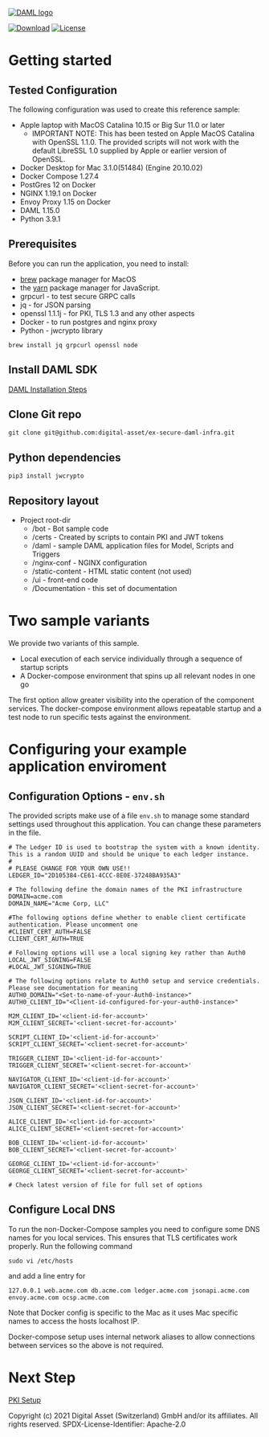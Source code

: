 [![DAML logo](https://daml.com/wp-content/uploads/2020/03/logo.png)](https://www.daml.com)

[![Download](https://img.shields.io/github/release/digital-asset/daml.svg?label=Download)](https://docs.daml.com/getting-started/installation.html)
[![License](https://img.shields.io/badge/License-Apache%202.0-blue.svg)](https://github.com/digital-asset/daml/blob/master/LICENSE)

# Getting started

## Tested Configuration
The following configuration was used to create this reference sample:
- Apple laptop with MacOS Catalina 10.15 or Big Sur 11.0 or later
  - IMPORTANT NOTE: This has been tested on Apple MacOS Catalina with OpenSSL 1.1.0. 
  The provided scripts will not work with the default LibreSSL 1.0 supplied by Apple or earlier version of OpenSSL.
- Docker Desktop for Mac 3.1.0(51484) (Engine 20.10.02) 
- Docker Compose 1.27.4
- PostGres 12 on Docker
- NGINX 1.19.1 on Docker
- Envoy Proxy 1.15 on Docker
- DAML 1.15.0
- Python 3.9.1

## Prerequisites

Before you can run the application, you need to install:
- [brew](https://brew.sh/) package manager for MacOS
- the [yarn](https://yarnpkg.com/en/docs/install) package manager for JavaScript.
- grpcurl - to test secure GRPC calls 
- jq - for JSON parsing 
- openssl 1.1.1j - for PKI, TLS 1.3 and any other aspects
- Docker - to run postgres and nginx proxy
- Python - jwcrypto library

```$xslt
brew install jq grpcurl openssl node
```

## Install DAML SDK

[DAML Installation Steps](https://docs.daml.com/getting-started/installation.html)

## Clone Git repo

```$xslt
git clone git@github.com:digital-asset/ex-secure-daml-infra.git
```

## Python dependencies

```
pip3 install jwcrypto
```

## Repository layout

- Project root-dir
  - /bot - Bot sample code
  - /certs - Created by scripts to contain PKI and JWT tokens
  - /daml - sample DAML application files for Model, Scripts and Triggers
  - /nginx-conf - NGINX configuration
  - /static-content - HTML static content (not used)
  - /ui - front-end code
  - /Documentation - this set of documentation

# Two sample variants

We provide two variants of this sample.
- Local execution of each service individually through a sequence of startup scripts
- A Docker-compose environment that spins up all relevant nodes in one go

The first option allow greater visibility into the operation of the component services. The docker-compose environment allows 
repeatable startup and a test node to run specific tests against the environment. 

# Configuring your example application enviroment

## Configuration Options - ```env.sh```
The provided scripts make use of a file ```env.sh``` to manage some standard settings used throughout this application. You can change these parameters in the file.

```$xslt
# The Ledger ID is used to bootstrap the system with a known identity. This is a random UUID and should be unique to each ledger instance.
#
# PLEASE CHANGE FOR YOUR OWN USE!!
LEDGER_ID="2D105384-CE61-4CCC-8E0E-37248BA935A3"

# The following define the domain names of the PKI infrastructure
DOMAIN=acme.com
DOMAIN_NAME="Acme Corp, LLC"

#The following options define whether to enable client certificate authentication. Please uncomment one
#CLIENT_CERT_AUTH=FALSE
CLIENT_CERT_AUTH=TRUE

# Following options will use a local signing key rather than Auth0
LOCAL_JWT_SIGNING=FALSE
#LOCAL_JWT_SIGNING=TRUE

# The following options relate to Auth0 setup and service credentials. Please see documentation for meaning
AUTH0_DOMAIN="<Set-to-name-of-your-Auth0-instance>"
AUTH0_CLIENT_ID="<Client-id-configured-for-your-auth0-instance>"

M2M_CLIENT_ID='<client-id-for-account>'
M2M_CLIENT_SECRET='<client-secret-for-account>'

SCRIPT_CLIENT_ID='<client-id-for-account>'
SCRIPT_CLIENT_SECRET='<client-secret-for-account>'

TRIGGER_CLIENT_ID='<client-id-for-account>'
TRIGGER_CLIENT_SECRET='<client-secret-for-account>'

NAVIGATOR_CLIENT_ID='<client-id-for-account>'
NAVIGATOR_CLIENT_SECRET='<client-secret-for-account>'

JSON_CLIENT_ID='<client-id-for-account>'
JSON_CLIENT_SECRET='<client-secret-for-account>'

ALICE_CLIENT_ID='<client-id-for-account>'
ALICE_CLIENT_SECRET='<client-secret-for-account>'

BOB_CLIENT_ID='<client-id-for-account>'
BOB_CLIENT_SECRET='<client-secret-for-account>'

GEORGE_CLIENT_ID='<client-id-for-account>'
GEORGE_CLIENT_SECRET='<client-secret-for-account>'

# Check latest version of file for full set of options
```

## Configure Local DNS

To run the non-Docker-Compose samples you need to configure some DNS names for you local services. This ensures that TLS certificates work properly.
Run the following command

```$xslt
sudo vi /etc/hosts
```
and add a line entry for

```$xslt
127.0.0.1 web.acme.com db.acme.com ledger.acme.com jsonapi.acme.com envoy.acme.com ocsp.acme.com
```

Note that Docker config is specific to the Mac as it uses Mac specific names to access the hosts localhost IP.

Docker-compose setup uses internal network aliases to allow connections between services so the above is not required.

# Next Step

[PKI Setup](./PKISetup.md)

Copyright (c) 2021 Digital Asset (Switzerland) GmbH and/or its affiliates. All rights reserved.
SPDX-License-Identifier: Apache-2.0
